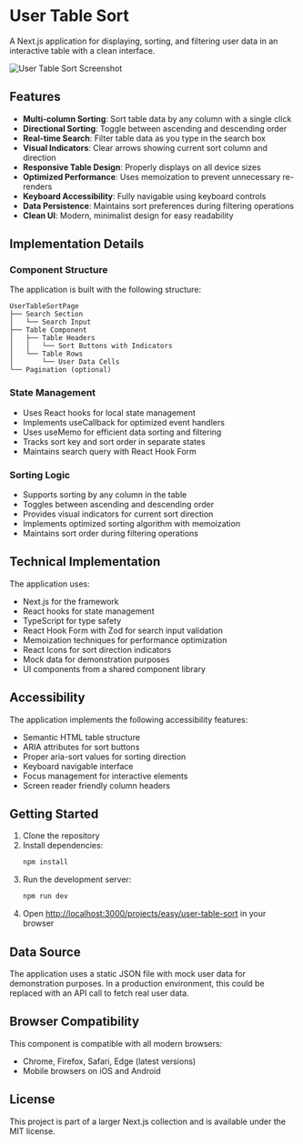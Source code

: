 # User Table Sort

A Next.js application for displaying, sorting, and filtering user data in an interactive table with a clean interface.

![User Table Sort Screenshot](https://ik.imagekit.io/nagoevid/nextjs-projects/user-table-sort.png?updatedAt=1748975569710)

## Features

- **Multi-column Sorting**: Sort table data by any column with a single click
- **Directional Sorting**: Toggle between ascending and descending order
- **Real-time Search**: Filter table data as you type in the search box
- **Visual Indicators**: Clear arrows showing current sort column and direction
- **Responsive Table Design**: Properly displays on all device sizes
- **Optimized Performance**: Uses memoization to prevent unnecessary re-renders
- **Keyboard Accessibility**: Fully navigable using keyboard controls
- **Data Persistence**: Maintains sort preferences during filtering operations
- **Clean UI**: Modern, minimalist design for easy readability

## Implementation Details

### Component Structure

The application is built with the following structure:

```
UserTableSortPage
├── Search Section
│   └── Search Input
├── Table Component
│   ├── Table Headers
│   │   └── Sort Buttons with Indicators
│   └── Table Rows
│       └── User Data Cells
└── Pagination (optional)
```

### State Management

- Uses React hooks for local state management
- Implements useCallback for optimized event handlers
- Uses useMemo for efficient data sorting and filtering
- Tracks sort key and sort order in separate states
- Maintains search query with React Hook Form

### Sorting Logic

- Supports sorting by any column in the table
- Toggles between ascending and descending order
- Provides visual indicators for current sort direction
- Implements optimized sorting algorithm with memoization
- Maintains sort order during filtering operations

## Technical Implementation

The application uses:

- Next.js for the framework
- React hooks for state management
- TypeScript for type safety
- React Hook Form with Zod for search input validation
- Memoization techniques for performance optimization
- React Icons for sort direction indicators
- Mock data for demonstration purposes
- UI components from a shared component library

## Accessibility

The application implements the following accessibility features:

- Semantic HTML table structure
- ARIA attributes for sort buttons
- Proper aria-sort values for sorting direction
- Keyboard navigable interface
- Focus management for interactive elements
- Screen reader friendly column headers

## Getting Started

1. Clone the repository
2. Install dependencies:
   ```bash
   npm install
   ```
3. Run the development server:
   ```bash
   npm run dev
   ```
4. Open [http://localhost:3000/projects/easy/user-table-sort](http://localhost:3000/projects/easy/user-table-sort) in your browser

## Data Source

The application uses a static JSON file with mock user data for demonstration purposes. In a production environment, this could be replaced with an API call to fetch real user data.

## Browser Compatibility

This component is compatible with all modern browsers:

- Chrome, Firefox, Safari, Edge (latest versions)
- Mobile browsers on iOS and Android

## License

This project is part of a larger Next.js collection and is available under the MIT license. 